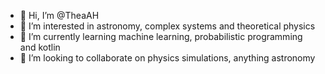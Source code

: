 - 👋 Hi, I’m @TheaAH
- 👀 I’m interested in astronomy, complex systems and  theoretical physics
- 🌱 I’m currently learning machine learning, probabilistic programming and kotlin
- 💞️ I’m looking to collaborate on physics simulations, anything astronomy

